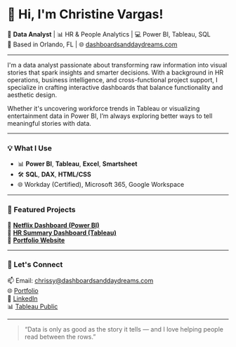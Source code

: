 # 👋 Hi, I'm Christine Vargas!

🎯 **Data Analyst** | 📊 HR & People Analytics | 💻 Power BI, Tableau, SQL  
📍 Based in Orlando, FL | 🌐 [dashboardsanddaydreams.com](https://dashboardsanddaydreams.com)

---

I'm a data analyst passionate about transforming raw information into visual stories that spark insights and smarter decisions. With a background in HR operations, business intelligence, and cross-functional project support, I specialize in crafting interactive dashboards that balance functionality and aesthetic design.

Whether it's uncovering workforce trends in Tableau or visualizing entertainment data in Power BI, I’m always exploring better ways to tell meaningful stories with data.

---

### 💡 What I Use
- 📊 **Power BI**, **Tableau**, **Excel**, **Smartsheet**
- 🛠️ **SQL**, **DAX**, **HTML/CSS**
- 🌐 Workday (Certified), Microsoft 365, Google Workspace

---

### 🚀 Featured Projects

🔹 [**Netflix Dashboard (Power BI)**](https://app.powerbi.com/view?r=eyJrIjoiZTc3ZWQ0OWUtMGIyMS00MTkzLTkyYWMtYzAxNzQ2NTkyZjg0IiwidCI6IjYzYjFiZmU0LWY2NDMtNDc5ZC04NzczLWM3N2I3OGM1ZWEyNiIsImMiOjN9)  
🔹 [**HR Summary Dashboard (Tableau)**](https://public.tableau.com/app/profile/christine.vargas/viz/HRTableauProject_17459652307600/HRSummary)  
🔹 [**Portfolio Website**](https://dashboardsanddaydreams.com)

---

### 💬 Let's Connect

📫 Email: chrissy@dashboardsanddaydreams.com  
🌐 [Portfolio](https://dashboardsanddaydreams.com)  
💼 [LinkedIn](https://www.linkedin.com/in/christine-vargas-b8547a275/)  
📊 [Tableau Public](https://public.tableau.com/app/profile/christine.vargas)  

---

> “Data is only as good as the story it tells — and I love helping people read between the rows.”
